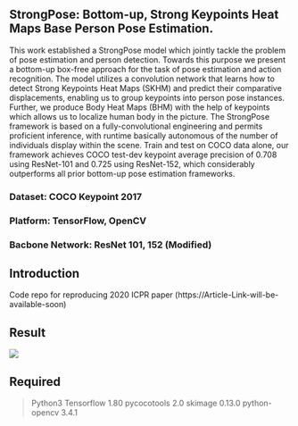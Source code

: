 ## StrongPose: Bottom-up, Strong Keypoints Heat Maps Base Person Pose Estimation.
This work established a StrongPose model which jointly tackle the problem of pose estimation and person detection. Towards this purpose we present a bottom-up box-free approach for the task of pose estimation and action recognition. The model utilizes a convolution network that learns how to detect Strong Keypoints Heat Maps (SKHM) and predict their comparative displacements, enabling us to group keypoints into person pose instances. Further, we produce Body Heat Maps (BHM) with the help of keypoints which allows us to localize human body in the picture. The StrongPose framework is based on a fully-convolutional engineering and permits proficient inference, with runtime basically autonomous of the number of individuals display within the scene. Train and test on COCO data alone, our framework achieves COCO test-dev keypoint average precision of 0.708 using ResNet-101 and 0.725 using ResNet-152, which considerably outperforms all prior bottom-up pose estimation frameworks.

### Dataset: COCO Keypoint 2017
### Platform: TensorFlow, OpenCV
### Bacbone Network: ResNet 101, 152 (Modified)

## Introduction
Code repo for reproducing 2020 ICPR paper (https://Article-Link-will-be-available-soon)

## Result
![](pic3.jpeg)

## Required
> Python3
> Tensorflow 1.80
> pycocotools 2.0
> skimage 0.13.0
> python-opencv 3.4.1

